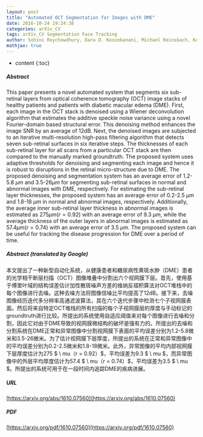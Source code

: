 ```yaml
---
layout: post
title: "Automated OCT Segmentation for Images with DME"
date: 2016-10-24 19:24:38
categories: arXiv_CV
tags: arXiv_CV Segmentation Face Tracking
author: Sohini Roychowdhury, Dara D. Koozekanani, Michael Reinsbach, Keshab K. Parhi
mathjax: true
---
```


* content
{:toc}

##### Abstract
This paper presents a novel automated system that segments six sub-retinal layers from optical coherence tomography (OCT) image stacks of healthy patients and patients with diabetic macular edema (DME). First, each image in the OCT stack is denoised using a Wiener deconvolution algorithm that estimates the additive speckle noise variance using a novel Fourier-domain based structural error. This denoising method enhances the image SNR by an average of 12dB. Next, the denoised images are subjected to an iterative multi-resolution high-pass filtering algorithm that detects seven sub-retinal surfaces in six iterative steps. The thicknesses of each sub-retinal layer for all scans from a particular OCT stack are then compared to the manually marked groundtruth. The proposed system uses adaptive thresholds for denoising and segmenting each image and hence it is robust to disruptions in the retinal micro-structure due to DME. The proposed denoising and segmentation system has an average error of 1.2-5.8 $\mu m$ and 3.5-26$\mu m$ for segmenting sub-retinal surfaces in normal and abnormal images with DME, respectively. For estimating the sub-retinal layer thicknesses, the proposed system has an average error of 0.2-2.5 $\mu m$ and 1.8-18 $\mu m$ in normal and abnormal images, respectively. Additionally, the average inner sub-retinal layer thickness in abnormal images is estimated as 275$\mu m (r=0.92)$ with an average error of 9.3 $\mu m$, while the average thickness of the outer layers in abnormal images is estimated as 57.4$\mu m (r=0.74)$ with an average error of 3.5 $\mu m$. The proposed system can be useful for tracking the disease progression for DME over a period of time.

##### Abstract (translated by Google)
本文提出了一种新型自动化系统，从健康患者和糖尿病性黄斑水肿（DME）患者的光学相干断层扫描（OCT）图像堆叠中分割出六个视网膜下层。首先，使用基于傅里叶域的结构误差估计加性散斑噪声方差的维纳反褶积算法对OCT堆栈中的每个图像进行去噪。这种去噪方法将图像信噪比平均提高了12dB。接下来，去噪图像经历迭代多分辨率高通滤波算法，其在六个迭代步骤中检测七个子视网膜表面。然后将来自特定OCT堆栈的所有扫描的每个子视网膜层的厚度与手动标记的groundtruth进行比较。所提出的系统使用自适应阈值来对每个图像进行去噪和分割，因此它对由于DME导致的视网膜微结构的破坏是强有力的。所提出的去噪和分割系统在DME正常和异常图像中分割视网膜下表面的平均误差分别为1.2-5.8微米和3.5-26微米。为了估计视网膜下层厚度，所提出的系统在正常和异常图像中的平均误差分别为0.2-2.5微米和1.8-18微米。此外，异常图像的平均内部视网膜下层厚度估计为275 $ \ mu（r = 0.92）$，平均误差为9.3 $ \ mu $，而异常图像中的外层平均厚度估计为57.4 $ \ mu（r = 0.74）$，平均误差为3.5 $ \ mu $。所提出的系统可用于在一段时间内追踪DME的疾病进展。

##### URL
[https://arxiv.org/abs/1610.07560](https://arxiv.org/abs/1610.07560)

##### PDF
[https://arxiv.org/pdf/1610.07560](https://arxiv.org/pdf/1610.07560)

